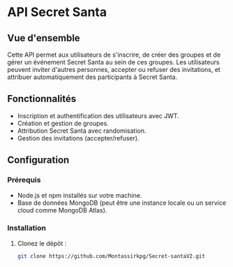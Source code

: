 # API Secret Santa

## Vue d'ensemble

Cette API permet aux utilisateurs de s'inscrire, de créer des groupes et de gérer un événement Secret Santa au sein de ces groupes. Les utilisateurs peuvent inviter d'autres personnes, accepter ou refuser des invitations, et attribuer automatiquement des participants à Secret Santa.

## Fonctionnalités

- Inscription et authentification des utilisateurs avec JWT.
- Création et gestion de groupes.
- Attribution Secret Santa avec randomisation.
- Gestion des invitations (accepter/refuser).

## Configuration

### Prérequis

- Node.js et npm installés sur votre machine.
- Base de données MongoDB (peut être une instance locale ou un service cloud comme MongoDB Atlas).

### Installation

1. Clonez le dépôt :

   ```bash
   git clone https://github.com/Montassirkpg/Secret-santaV2.git